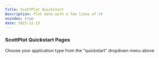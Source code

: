 ```yaml
---
Title: ScottPlot Quickstart
Description: Plot data with a few lines of C#
noindex: true
date: 2023-12-13
---
```


### ScottPlot Quickstart Pages

Choose your application type from the "quickstart" dropdown menu above